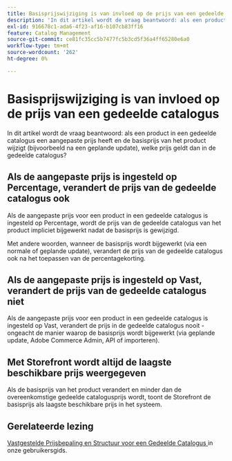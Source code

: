 ```yaml
---
title: Basisprijswijziging is van invloed op de prijs van een gedeelde catalogus
description: 'In dit artikel wordt de vraag beantwoord: als een product in een gedeelde catalogus een aangepaste prijs heeft en de basisprijs van het product wijzigt (bijvoorbeeld na een geplande update), welke prijs geldt dan in de gedeelde catalogus?'
exl-id: 916678c1-ada6-4f23-af16-b107cb83ff16
feature: Catalog Management
source-git-commit: ce81fc35cc5b7477fc5b3cd5f36a4ff65280e6a0
workflow-type: tm+mt
source-wordcount: '262'
ht-degree: 0%

---
```


# Basisprijswijziging is van invloed op de prijs van een gedeelde catalogus

In dit artikel wordt de vraag beantwoord: als een product in een gedeelde catalogus een aangepaste prijs heeft en de basisprijs van het product wijzigt (bijvoorbeeld na een geplande update), welke prijs geldt dan in de gedeelde catalogus?

## Als de aangepaste prijs is ingesteld op Percentage, verandert de prijs van de gedeelde catalogus ook

Als de aangepaste prijs voor een product in een gedeelde catalogus is ingesteld op Percentage, wordt de prijs van de gedeelde catalogus van het product impliciet bijgewerkt nadat de basisprijs is gewijzigd.

Met andere woorden, wanneer de basisprijs wordt bijgewerkt (via een normale of geplande update), verandert de prijs van de gedeelde catalogus ook na het toepassen van de percentagekorting.

## Als de aangepaste prijs is ingesteld op Vast, verandert de prijs van de gedeelde catalogus niet

Als de aangepaste prijs voor een product in een gedeelde catalogus is ingesteld op Vast, verandert de prijs in de gedeelde catalogus nooit - ongeacht de manier waarop de basisprijs wordt bijgewerkt (via geplande update, Adobe Commerce Admin, API of importeren).

## Met Storefront wordt altijd de laagste beschikbare prijs weergegeven

Als de basisprijs van het product verandert en minder dan de overeenkomstige gedeelde catalogusprijs wordt, toont de Storefront de basisprijs als laagste beschikbare prijs in het systeem.

## Gerelateerde lezing

[ Vastgestelde Prijsbepaling en Structuur voor een Gedeelde Catalogus ](https://experienceleague.adobe.com/docs/commerce-admin/b2b/shared-catalogs/define/catalog-shared-pricing-structure.html) in onze gebruikersgids.
